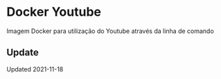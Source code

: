 # Docker Youtube

Imagem Docker para utilização do Youtube através da linha de comando

## Update

Updated 2021-11-18
